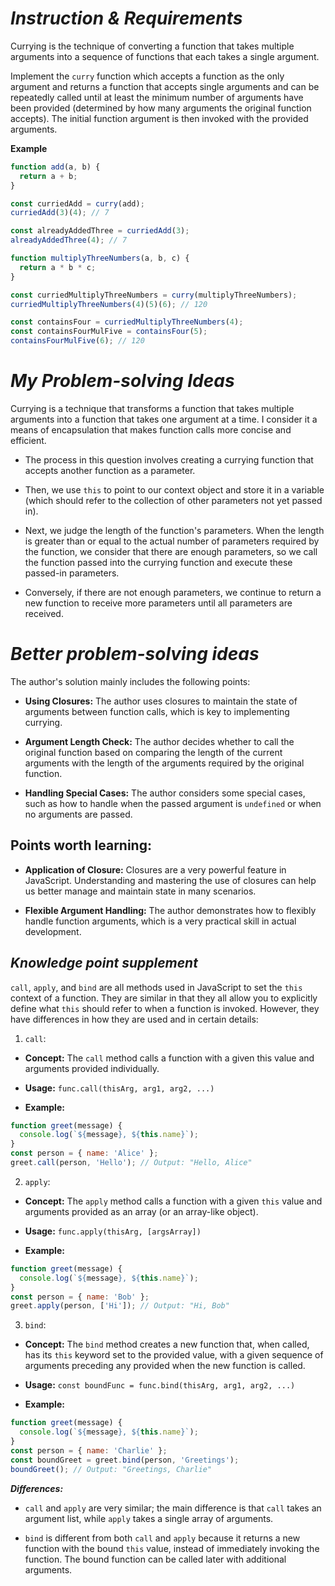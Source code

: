 # *Instruction & Requirements*

Currying is the technique of converting a function that takes multiple arguments into a sequence of functions that each takes a single argument.

Implement the `curry` function which accepts a function as the only argument and returns a function that accepts single arguments and can be repeatedly called until at least the minimum number of arguments have been provided (determined by how many arguments the original function accepts). The initial function argument is then invoked with the provided arguments.

**Example**

```javascript
function add(a, b) {
  return a + b;
}

const curriedAdd = curry(add);
curriedAdd(3)(4); // 7

const alreadyAddedThree = curriedAdd(3);
alreadyAddedThree(4); // 7
```

```javascript
function multiplyThreeNumbers(a, b, c) {
  return a * b * c;
}

const curriedMultiplyThreeNumbers = curry(multiplyThreeNumbers);
curriedMultiplyThreeNumbers(4)(5)(6); // 120

const containsFour = curriedMultiplyThreeNumbers(4);
const containsFourMulFive = containsFour(5);
containsFourMulFive(6); // 120
```



# *My Problem-solving Ideas*

Currying is a technique that transforms a function that takes multiple arguments into a function that takes one argument at a time. I consider it a means of encapsulation that makes function calls more concise and efficient.

- The process in this question involves creating a currying function that accepts another function as a parameter. 

- Then, we use `this` to point to our context object and store it in a variable (which should refer to the collection of other parameters not yet passed in). 
 
- Next, we judge the length of the function's parameters. When the length is greater than or equal to the actual number of parameters required by the function, we consider that there are enough parameters, so we call the function passed into the currying function and execute these passed-in parameters. 

- Conversely, if there are not enough parameters, we continue to return a new function to receive more parameters until all parameters are received.

# *Better problem-solving ideas*

The author's solution mainly includes the following points:

- **Using Closures:** The author uses closures to maintain the state of arguments between function calls, which is key to implementing currying.

- **Argument Length Check:** The author decides whether to call the original function based on comparing the length of the current arguments with the length of the arguments required by the original function.

- **Handling Special Cases:** The author considers some special cases, such as how to handle when the passed argument is `undefined` or when no arguments are passed.

## Points worth learning:

- **Application of Closure:** Closures are a very powerful feature in JavaScript. Understanding and mastering the use of closures can help us better manage and maintain state in many scenarios.

- **Flexible Argument Handling:** The author demonstrates how to flexibly handle function arguments, which is a very practical skill in actual development.

## *Knowledge point supplement*

`call`, `apply`, and `bind` are all methods used in JavaScript to set the `this` context of a function. They are similar in that they all allow you to explicitly define what `this` should refer to when a function is invoked. However, they have differences in how they are used and in certain details:

1. `call`:

- **Concept:** The `call` method calls a function with a given this value and arguments provided individually.

- **Usage:** `func.call(thisArg, arg1, arg2, ...)`

- **Example:**
```javascript
function greet(message) {
  console.log(`${message}, ${this.name}`);
}
const person = { name: 'Alice' };
greet.call(person, 'Hello'); // Output: "Hello, Alice"
```

2. `apply`:

- **Concept:** The `apply` method calls a function with a given `this` value and arguments provided as an array (or an array-like object).

- **Usage:** `func.apply(thisArg, [argsArray])`

- **Example:**
```javascript
function greet(message) {
  console.log(`${message}, ${this.name}`);
}
const person = { name: 'Bob' };
greet.apply(person, ['Hi']); // Output: "Hi, Bob"
```

3. `bind`:

- **Concept:** The `bind` method creates a new function that, when called, has its `this` keyword set to the provided value, with a given sequence of arguments preceding any provided when the new function is called.

- **Usage:** `const boundFunc = func.bind(thisArg, arg1, arg2, ...)`

- **Example:**

```javascript
function greet(message) {
  console.log(`${message}, ${this.name}`);
}
const person = { name: 'Charlie' };
const boundGreet = greet.bind(person, 'Greetings');
boundGreet(); // Output: "Greetings, Charlie"
```

***Differences:***
- `call` and `apply` are very similar; the main difference is that `call` takes an argument list, while `apply` takes a single array of arguments.

- `bind` is different from both `call` and `apply` because it returns a new function with the bound `this` value, instead of immediately invoking the function. The bound function can be called later with additional arguments.